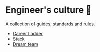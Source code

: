 # Engineer's culture 🚀

A collection of guides, standards and rules.

- [Career Ladder](https://skore-io.github.io/culture/career-ladder/index.html)
- [Stack](stack.md)
- [Dream team](https://skore-io.github.io/culture/dream-team/index.html)
